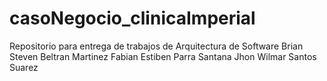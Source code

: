 # casoNegocio_clinicaImperial
Repositorio para entrega de trabajos de Arquitectura de Software 
Brian Steven Beltran Martinez
Fabian Estiben Parra Santana
Jhon Wilmar Santos Suarez
